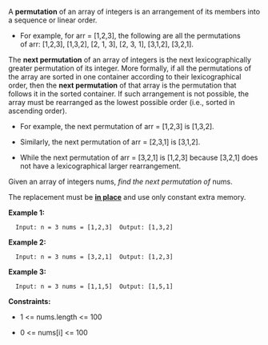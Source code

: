 A **permutation** of an array of integers is an arrangement of its members into a sequence or linear order.

*   For example, for arr = \[1,2,3\], the following are all the permutations of arr: \[1,2,3\], \[1,3,2\], \[2, 1, 3\], \[2, 3, 1\], \[3,1,2\], \[3,2,1\].
    

The **next permutation** of an array of integers is the next lexicographically greater permutation of its integer. More formally, if all the permutations of the array are sorted in one container according to their lexicographical order, then the **next permutation** of that array is the permutation that follows it in the sorted container. If such arrangement is not possible, the array must be rearranged as the lowest possible order (i.e., sorted in ascending order).

*   For example, the next permutation of arr = \[1,2,3\] is \[1,3,2\].
    
*   Similarly, the next permutation of arr = \[2,3,1\] is \[3,1,2\].
    
*   While the next permutation of arr = \[3,2,1\] is \[1,2,3\] because \[3,2,1\] does not have a lexicographical larger rearrangement.
    

Given an array of integers nums, _find the next permutation of_ nums.

The replacement must be [**in place**](http://en.wikipedia.org/wiki/In-place_algorithm) and use only constant extra memory.

**Example 1:**

`   Input: n = 3 nums = [1,2,3]  Output: [1,3,2]   `

**Example 2:**

`   Input: n = 3 nums = [3,2,1]  Output: [1,2,3]   `

**Example 3:**

`   Input: n = 3 nums = [1,1,5]  Output: [1,5,1]   `

**Constraints:**

*   1 <= nums.length <= 100
    
*   0 <= nums\[i\] <= 100